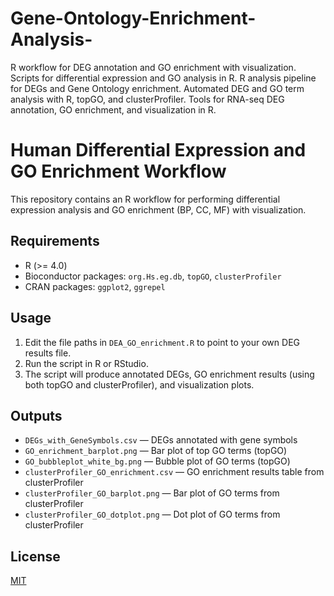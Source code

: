# Gene-Ontology-Enrichment-Analysis-

R workflow for DEG annotation and GO enrichment with visualization. Scripts for differential expression and GO analysis in R. R analysis pipeline for DEGs and Gene Ontology enrichment. Automated DEG and GO term analysis with R, topGO, and clusterProfiler. Tools for RNA-seq DEG annotation, GO enrichment, and visualization in R.

# Human Differential Expression and GO Enrichment Workflow

This repository contains an R workflow for performing differential expression analysis and GO enrichment (BP, CC, MF) with visualization.

## Requirements

- R (>= 4.0)
- Bioconductor packages: `org.Hs.eg.db`, `topGO`, `clusterProfiler`
- CRAN packages: `ggplot2`, `ggrepel`

## Usage

1. Edit the file paths in `DEA_GO_enrichment.R` to point to your own DEG results file.
2. Run the script in R or RStudio.
3. The script will produce annotated DEGs, GO enrichment results (using both topGO and clusterProfiler), and visualization plots.

## Outputs

- `DEGs_with_GeneSymbols.csv` — DEGs annotated with gene symbols
- `GO_enrichment_barplot.png` — Bar plot of top GO terms (topGO)
- `GO_bubbleplot_white_bg.png` — Bubble plot of GO terms (topGO)
- `clusterProfiler_GO_enrichment.csv` — GO enrichment results table from clusterProfiler
- `clusterProfiler_GO_barplot.png` — Bar plot of GO terms from clusterProfiler
- `clusterProfiler_GO_dotplot.png` — Dot plot of GO terms from clusterProfiler

## License

[MIT](LICENSE)
